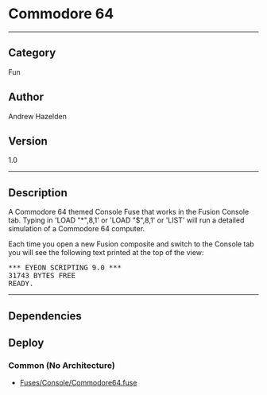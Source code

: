 # Commodore 64
___

## Category
Fun

## Author
Andrew Hazelden

## Version
1.0

___

## Description
<p>A Commodore 64 themed Console Fuse that works in the Fusion Console tab. Typing in 'LOAD "*",8,1' or 'LOAD "$",8,1' or 'LIST' will run a detailed simulation of a Commodore 64 computer.</p>
	
<p>Each time you open a new Fusion composite and switch to the Console tab you will see the following text printed at the top of the view:</p>

<pre>
*** EYEON SCRIPTING 9.0 ***
31743 BYTES FREE
READY.
</pre>

___

## Dependencies

## Deploy

### Common (No Architecture)

<ul>
<li><a href="https://gitlab.com/WeSuckLess/Reactor/-/blob/master/Atoms/com.AndrewHazelden.Commodore64/Fuses/Console/Commodore64.fuse?ref_type=heads">Fuses/Console/Commodore64.fuse</a></li>
</ul>
